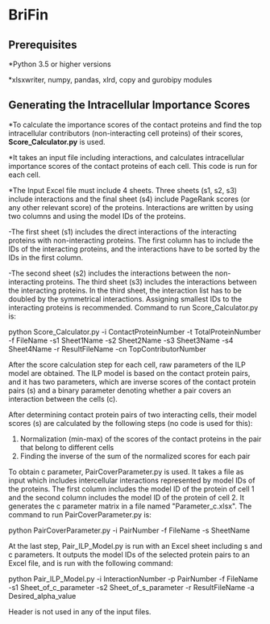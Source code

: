 # BriFin

Prerequisites
-------------
*Python 3.5 or higher versions

*xlsxwriter, numpy, pandas, xlrd, copy and gurobipy modules 

Generating the Intracellular Importance Scores
-----
*To calculate the importance scores of the contact proteins and find the top intracellular contributors (non-interacting cell proteins) of their scores, **Score_Calculator.py** is used. 

*It takes an input file including interactions, and calculates intracellular importance scores of the contact proteins of each cell. This code is run for each cell. 

*The Input Excel file must include 4 sheets. Three sheets (s1, s2, s3) include interactions and the final sheet (s4) include PageRank scores (or any other relevant score) of the proteins. Interactions are written by using two columns and using the model IDs of the proteins. 

  -The first sheet (s1) includes the direct interactions of the interacting proteins with non-interacting proteins.   The first column has to include the IDs of the interacting proteins, and the interactions have to be sorted by the IDs in the first column.

 -The second sheet (s2) includes the interactions between the non-interacting proteins. The third sheet (s3) includes the interactions between the interacting proteins. In the third sheet, the interaction list has to be doubled by the symmetrical interactions. Assigning smallest IDs to the interacting proteins is recommended. Command to run Score_Calculator.py is:

python Score_Calculator.py -i ContactProteinNumber -t TotalProteinNumber -f FileName -s1 Sheet1Name -s2 Sheet2Name -s3 Sheet3Name -s4 Sheet4Name -r ResultFileName -cn TopContributorNumber

After the score calculation step for each cell, raw parameters of the ILP model are obtained. The ILP model is based on the contact protein pairs, and it has two parameters, which are inverse scores of the contact protein pairs (s) and a binary parameter denoting whether a pair covers an interaction between the cells (c).

After determining contact protein pairs of two interacting cells, their model scores (s) are calculated by the following steps (no code is used for this):
1) Normalization (min-max) of the scores of the contact proteins in the pair that belong to different cells 
2) Finding the inverse of the sum of the normalized scores for each pair

To obtain c parameter, PairCoverParameter.py is used. It takes a file as input which includes intercellular interactions represented by model IDs of the proteins. The first column includes the model ID of the protein of cell 1 and the second column includes the model ID of the protein of cell 2. It generates the c parameter matrix in a file named "Parameter_c.xlsx". The command to run PairCoverParameter.py is:

python PairCoverParameter.py -i PairNumber -f FileName -s SheetName

At the last step, Pair_ILP_Model.py is run with an Excel sheet including s and c parameters. It outputs the model IDs of the selected protein pairs to an Excel file, and is run with the following command:

python Pair_ILP_Model.py -i InteractionNumber -p PairNumber -f FileName -s1 Sheet_of_c_parameter -s2 Sheet_of_s_parameter -r ResultFileName -a Desired_alpha_value

Header is not used in any of the input files.
